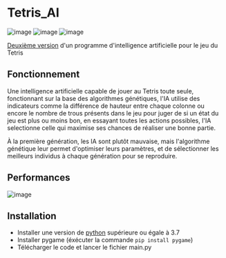 # Tetris_AI
![image](https://img.shields.io/badge/Language-Python-yellow)
![image](https://img.shields.io/badge/Library-Pygame-orange)
![image](https://img.shields.io/badge/Author-JonathanOll-blue)

[Deuxième version](https://github.com/JonathanOll/Tetris_AI/) d'un programme d'intelligence artificielle pour le jeu du Tetris

## Fonctionnement

Une intelligence artificielle capable de jouer au Tetris toute seule, fonctionnant sur la base des algorithmes génétiques, l'IA utilise des indicateurs comme la différence de hauteur entre chaque colonne ou encore le nombre de trous présents dans le jeu pour juger de si un état du jeu est plus ou moins bon, en essayant toutes les actions possibles, l'IA selectionne celle qui maximise ses chances de réaliser une bonne partie. 

À la première génération, les IA sont plutôt mauvaise, mais l'algorithme génétique leur permet d'optimiser leurs paramètres, et de sélectionner les meilleurs individus à chaque génération pour se reproduire.

## Performances

![image](https://user-images.githubusercontent.com/70845195/180662276-fc2e53f3-132e-4106-ac89-6bd7fac34a7b.png)

## Installation

- Installer une version de [python](https://www.python.org/) supérieure ou égale à 3.7
- Installer pygame (éxécuter la commande `pip install pygame`)
- Télécharger le code et lancer le fichier main.py

